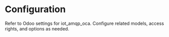 # Configuration

Refer to Odoo settings for iot_amqp_oca. Configure related models, access rights, and options as needed.
